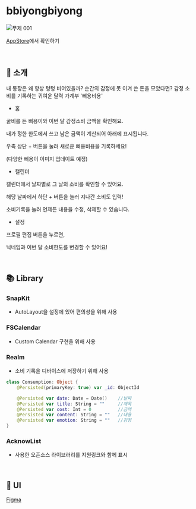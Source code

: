 # bbiyongbiyong

![무제 001](https://user-images.githubusercontent.com/26922015/231452009-f73d6f48-84dc-4467-aebc-7f1f9b09af0c.jpeg)

[AppStore](https://apps.apple.com/us/app/%EC%82%90%EC%9A%A9%EB%B9%84%EC%9A%A9-%EA%B0%90%EC%A0%95%EC%86%8C%EB%B9%84%EB%A5%BC-%EA%B8%B0%EB%A1%9D%ED%95%98%EB%8A%94-%EA%B7%80%EC%97%AC%EC%9A%B4-%EA%B0%80%EA%B3%84%EB%B6%80/id6446201644)에서 확인하기

<br>

## 👋 소개

내 통장은 왜 항상 텅텅 비어있을까? 순간의 감정에 못 이겨 쓴 돈을 모았다면?
감정 소비를 기록하는 귀여운 달력 가계부 '삐용비용'

- 홈

굴비를 든 삐용이와 이번 달 감정소비 금액을 확인해요.

내가 정한 한도에서 쓰고 남은 금액이 계산되어 아래에 표시됩니다.

우측 상단 + 버튼을 눌러 새로운 삐용비용을 기록하세요!

(다양한 삐용이 이미지 업데이트 예정)

- 캘린더

캘린더에서 날짜별로 그 날의 소비를 확인할 수 있어요.

해당 날짜에서 하단 + 버튼을 눌러 지나간 소비도 입력!

소비기록을 눌러 언제든 내용을 수정, 삭제할 수 있습니다.

- 설정

프로필 편집 버튼을 누르면,

닉네임과 이번 달 소비한도를 변경할 수 있어요!

<br>

## 📚 Library

### SnapKit

- AutoLayout을 설정에 있어 편의성을 위해 사용

### FSCalendar

- Custom Calendar 구현을 위해 사용

### Realm

- 소비 기록을 디바이스에 저장하기 위해 사용

```swift
class Consumption: Object {
    @Persisted(primaryKey: true) var _id: ObjectId

    @Persisted var date: Date = Date()    //날짜
    @Persisted var title: String = ""     //제목
    @Persisted var cost: Int = 0          //금액
    @Persisted var content: String = ""   //내용
    @Persisted var emotion: String = ""   //감정
}
```

### AcknowList

- 사용한 오픈소스 라이브러리를 지원링크와 함께 표시

<br>

## 🎨 UI

[Figma](https://www.figma.com/file/XDJOb6mB5rlsiUWCF1Wrrz/%EC%82%90%EC%9A%A9%EB%B9%84%EC%9A%A9?node-id=0%3A1&t=C9D68LsFh3TilkHX-1)
